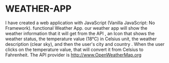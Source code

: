 # WEATHER-APP
 I have created a web application with JavaScript (Vanilla JavaScript: No Framework).
functional Weather App.
our weather app will show the weather information that it will get from the API , an Icon that shows the weather status, the temperature value (18°C) in Celsius unit, the weather description (clear sky), and then the user's city and country .
When the user clicks on the temperature value, that will convert it from Celsius to Fahrenheit.
The API provider is http://www.OpenWeatherMap.org

